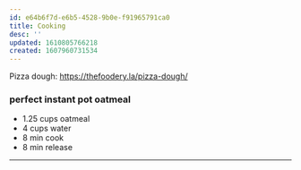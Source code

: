 ```yaml
---
id: e64b6f7d-e6b5-4528-9b0e-f91965791ca0
title: Cooking
desc: ''
updated: 1610805766218
created: 1607960731534
---
```



Pizza dough: https://thefoodery.la/pizza-dough/

### perfect instant pot oatmeal
- 1.25 cups oatmeal
- 4 cups water 
- 8 min cook 
- 8 min release


----